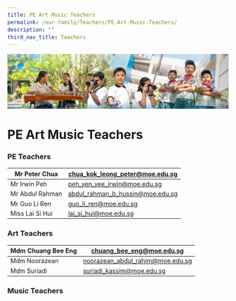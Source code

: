 ```yaml
---
title: PE Art Music Teachers
permalink: /our-family/Teachers/PE-Art-Music-Teachers/
description: ""
third_nav_title: Teachers
---
```

![](/images/AboutUs.jpg)

PE Art Music Teachers
=====================

### **PE Teachers**

| Mr Peter Chua   | chua_kok_leong_peter@moe.edu.sg  |
|-----------------|----------------------------------|
| Mr Irwin Peh    | peh_yen_yee_irwin@moe.edu.sg     |
| Mr Abdul Rahman | abdul_rahman_b_hussin@moe.edu.sg |
| Mr Guo Li Ren   | guo_li_ren@moe.edu.sg            |
| Miss Lai Si Hui | lai_si_hui@moe.edu.sg            |



### **Art Teachers**

| Mdm Chuang Bee Eng | chuang_bee_eng@moe.edu.sg        |
|--------------------|----------------------------------|
| Mdm Noorazean      | noorazean_abdul_rahim@moe.edu.sg |
| Mdm Suriadi        | suriadi_kassim@moe.edu.sg        |



### **Music Teachers**